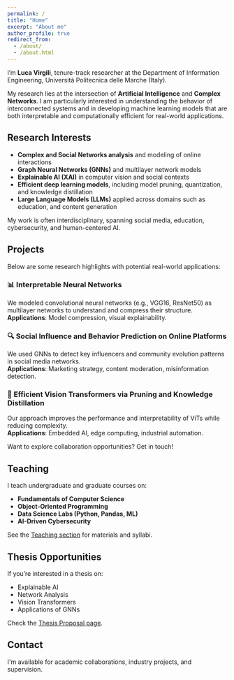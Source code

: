 ```yaml
---
permalink: /
title: "Home"
excerpt: "About me"
author_profile: true
redirect_from: 
  - /about/
  - /about.html
---
```


I’m **Luca Virgili**, tenure-track researcher at the Department of Information Engineering, Università Politecnica delle Marche (Italy).

My research lies at the intersection of **Artificial Intelligence** and **Complex Networks**. I am particularly interested in understanding the behavior of interconnected systems and in developing machine learning models that are both interpretable and computationally efficient for real-world applications.

## Research Interests

- **Complex and Social Networks analysis** and modeling of online interactions
- **Graph Neural Networks (GNNs)** and multilayer network models
- **Explainable AI (XAI)** in computer vision and social contexts
- **Efficient deep learning models**, including model pruning, quantization, and knowledge distillation
- **Large Language Models (LLMs)** applied across domains such as education, and content generation

My work is often interdisciplinary, spanning social media, education, cybersecurity, and human-centered AI.

## Projects

Below are some research highlights with potential real-world applications:

### 📊 Interpretable Neural Networks
We modeled convolutional neural networks (e.g., VGG16, ResNet50) as multilayer networks to understand and compress their structure.  
**Applications**: Model compression, visual explainability.

### 🔍 Social Influence and Behavior Prediction on Online Platforms
We used GNNs to detect key influencers and community evolution patterns in social media networks.  
**Applications**: Marketing strategy, content moderation, misinformation detection.

### 🧠 Efficient Vision Transformers via Pruning and Knowledge Distillation
Our approach improves the performance and interpretability of ViTs while reducing complexity.  
**Applications**: Embedded AI, edge computing, industrial automation.

Want to explore collaboration opportunities? Get in touch!

## Teaching

I teach undergraduate and graduate courses on:

- **Fundamentals of Computer Science**
- **Object-Oriented Programming**
- **Data Science Labs (Python, Pandas, ML)**
- **AI-Driven Cybersecurity**

See the [Teaching section](./teaching/) for materials and syllabi.


## Thesis Opportunities

If you’re interested in a thesis on:

- Explainable AI  
- Network Analysis  
- Vision Transformers  
- Applications of GNNs  

Check the [Thesis Proposal page](./thesis/).

## Contact

I'm available for academic collaborations, industry projects, and supervision.
